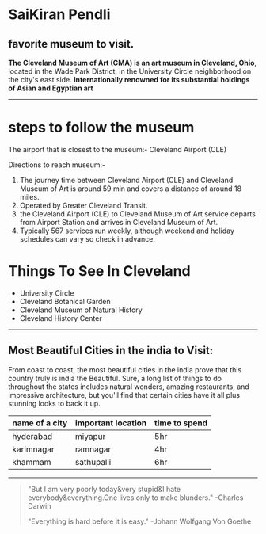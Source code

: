 # SaiKiran Pendli

##  favorite museum to visit. 

**The Cleveland Museum of Art (CMA) is an art museum in Cleveland, Ohio**, located in the Wade Park District, in the University Circle neighborhood on the city's east side. **Internationally renowned for its substantial holdings of Asian and Egyptian art** 

---

# steps to follow the museum
The airport that is closest to the museum:- Cleveland Airport (CLE)

Directions to reach museum:-
1. The journey time between Cleveland Airport (CLE) and Cleveland Museum of Art is around 59 min and covers a distance of around 18 miles.
2. Operated by Greater Cleveland Transit.
3. the Cleveland Airport (CLE) to Cleveland Museum of Art service departs from Airport Station and arrives in Cleveland Museum of Art. 
4. Typically 567 services run weekly, although weekend and holiday schedules can vary so check in advance.

# Things To See In Cleveland
* University Circle
* Cleveland Botanical Garden
* Cleveland Museum of Natural History
* Cleveland History Center

---

## Most Beautiful Cities in the india to Visit:

From coast to coast, the most beautiful cities in the india prove that this country truly is india the Beautiful. Sure, a long list of things to do throughout the states includes natural wonders, amazing restaurants, and impressive architecture, but you'll find that certain cities have it all plus stunning looks to back it up.

 |name of a city|important location|time to spend|
 | --- | --- | --- |
 |hyderabad |miyapur|5hr|
 |karimnagar|ramnagar|4hr|
 |khammam   |sathupalli|6hr|
 
 ***
 
 >"But I am very poorly today&very stupid&I hate everybody&everything.One lives only to make blunders." -Charles Darwin
 >
 >"Everything is hard before it is easy." -Johann Wolfgang Von Goethe